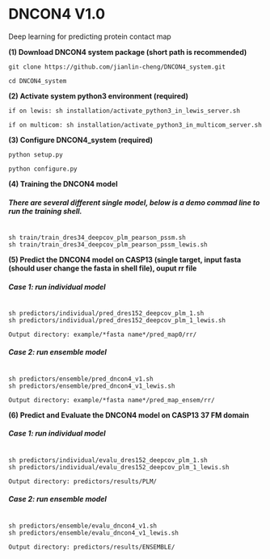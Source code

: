 # DNCON4 V1.0
Deep learning for predicting protein contact map

**(1) Download DNCON4 system package (short path is recommended)**

```
git clone https://github.com/jianlin-cheng/DNCON4_system.git

cd DNCON4_system
```

**(2) Activate system python3 environment (required)**

```
if on lewis: sh installation/activate_python3_in_lewis_server.sh

if on multicom: sh installation/activate_python3_in_multicom_server.sh
```

**(3) Configure DNCON4_system (required)**

```
python setup.py

python configure.py
```

**(4) Training the DNCON4 model**
<h5>There are several different single model, below is a demo commad line to run the training shell.</h5>

```

sh train/train_dres34_deepcov_plm_pearson_pssm.sh  
sh train/train_dres34_deepcov_plm_pearson_pssm_lewis.sh

```

**(5) Predict the DNCON4 model on CASP13 (single target, input fasta (should user change the fasta in shell file), ouput rr file**

<h5>Case 1: run individual model</h5>

```

sh predictors/individual/pred_dres152_deepcov_plm_1.sh
sh predictors/individual/pred_dres152_deepcov_plm_1_lewis.sh

Output directory: example/*fasta name*/pred_map0/rr/

```

<h5>Case 2: run ensemble model</h5>

```

sh predictors/ensemble/pred_dncon4_v1.sh
sh predictors/ensemble/pred_dncon4_v1_lewis.sh

Output directory: example/*fasta name*/pred_map_ensem/rr/

```

**(6) Predict and Evaluate the DNCON4 model on CASP13 37 FM domain**

<h5>Case 1: run individual model</h5>

```

sh predictors/individual/evalu_dres152_deepcov_plm_1.sh
sh predictors/individual/evalu_dres152_deepcov_plm_1_lewis.sh

Output directory: predictors/results/PLM/

```

<h5>Case 2: run ensemble model</h5>

```

sh predictors/ensemble/evalu_dncon4_v1.sh
sh predictors/ensemble/evalu_dncon4_v1_lewis.sh

Output directory: predictors/results/ENSEMBLE/

```
